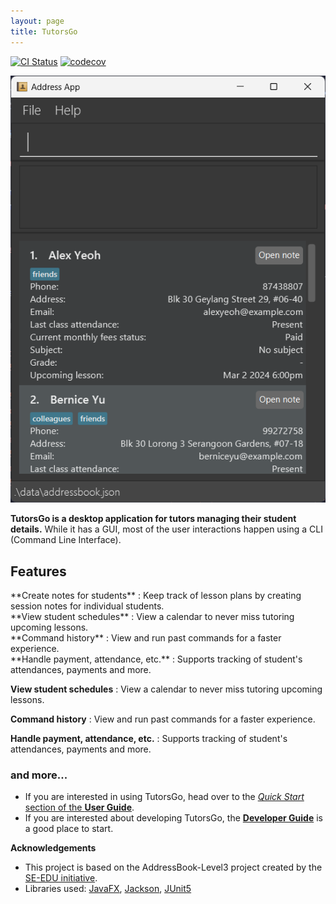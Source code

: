 ```yaml
---
layout: page
title: TutorsGo
---
```


[![CI Status](https://github.com/AY2324S2-CS2103-F15-2/tp/workflows/Java%20CI/badge.svg)](https://github.com/AY2324S2-CS2103-F15-2/tp/actions)
[![codecov](https://codecov.io/gh/AY2324S2-CS2103-F15-2/tp/branch/master/graph/badge.svg)](https://codecov.io/gh/AY2324S2-CS2103-F15-2/tp)

![Ui](images/Ui.png)

**TutorsGo is a desktop application for tutors managing their student details.** While it has a GUI, most of the user interactions happen using a CLI (Command Line Interface).


## Features
<div class="row">
    <div class="column">**Create notes for students** : Keep track of lesson plans by creating session notes for individual students.</div>
    <div class="column">**View student schedules** : View a calendar to never miss tutoring upcoming lessons.</div>
    <div class="column">**Command history** : View and run past commands for a faster experience.</div>
    <div class="column">**Handle payment, attendance, etc.** : Supports tracking of student's attendances, payments and more.</div>
</div>

**View student schedules** : View a calendar to never miss tutoring upcoming lessons.

**Command history** : View and run past commands for a faster experience.

**Handle payment, attendance, etc.** : Supports tracking of student's attendances, payments and more.

### and more...

* If you are interested in using TutorsGo, head over to the [_Quick Start_ section of the **User Guide**](UserGuide.html#quick-start).
* If you are interested about developing TutorsGo, the [**Developer Guide**](DeveloperGuide.html) is a good place to start.


**Acknowledgements**

* This project is based on the AddressBook-Level3 project created by the [SE-EDU initiative](https://se-education.org).
* Libraries used: [JavaFX](https://openjfx.io/), [Jackson](https://github.com/FasterXML/jackson), [JUnit5](https://github.com/junit-team/junit5)
